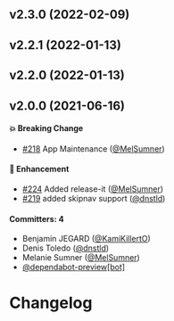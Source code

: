 ## v2.3.0 (2022-02-09)

## v2.2.1 (2022-01-13)

## v2.2.0 (2022-01-13)

## v2.0.0 (2021-06-16)

#### :boom: Breaking Change
* [#218](https://github.com/ember-a11y/ember-a11y-refocus/pull/218) App Maintenance ([@MelSumner](https://github.com/MelSumner))

#### :rocket: Enhancement
* [#224](https://github.com/ember-a11y/ember-a11y-refocus/pull/224) Added release-it ([@MelSumner](https://github.com/MelSumner))
* [#219](https://github.com/ember-a11y/ember-a11y-refocus/pull/219) added skipnav support ([@dnstld](https://github.com/dnstld))

#### Committers: 4
- Benjamin JEGARD ([@KamiKillertO](https://github.com/KamiKillertO))
- Denis Toledo ([@dnstld](https://github.com/dnstld))
- Melanie Sumner ([@MelSumner](https://github.com/MelSumner))
- [@dependabot-preview[bot]](https://github.com/apps/dependabot-preview)

# Changelog
